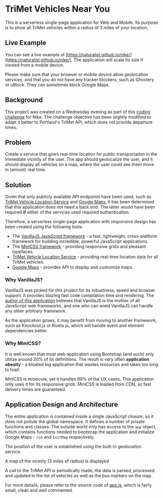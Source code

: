 # TriMet Vehicles Near You

This is a serverless single-page application for Web and Mobile. Its purpose is to show all TriMet vehicles within a radius of 3 miles of your location.

## Live Example

You can see a live example at [https://naturalist.github.io/nike/](https://naturalist.github.io/nike/). The application will scale its size if viewed from a mobile device. 

Please make sure that your browser or mobile device allow geolocation services, and that you do not have any tracker blockers, such as Ghostery or uBlock. They can sometimes block Google Maps.

## Background

This project was created on a Wednesday evening as part of this [coding challenge](https://github.com/uber/coding-challenge-tools) for Nike. The challenge objective has been slightly modified to adapt it better to Portland's TriMet API, which does not provide departure times.

## Problem

Create a service that gives real-time location for public transportation in the immediate vicinity of the user. The app should geolocalize the user, and it should display all vehicles on a map, where the user could see them move in (almost) real time.

## Solution

Given that only publicly available API endpoints have been used, such as [TriMet Vehicle Location Service](https://developer.trimet.org/ws_docs/vehicle_locations_ws.shtml) and [Google Maps](https://maps.google.com), it has been determined that this application does not need a back end. The latter would have been required **if** either of the services used required authentication.

Therefore, a serverless single-page application with responsive design has been created using the following tools:

* The [VanillaJS JavaScript framework](http://vanilla-js.com) - a fast, lightweight, cross-platform framework
for building incredible, powerful JavaScript applications.
* The [MiniCSS framework](https://minicss.org/index) - providing responsive grids and pleasant typefaces. 
* [TriMet Vehicle Location Service](https://developer.trimet.org/ws_docs/vehicle_locations_ws.shtml) - providing real-time location data for all TriMet vehicles.
* [Google Maps](https://maps.google.com) - provides API to display and customize maps.

### Why VanillaJS?

VanillaJS was picked for this project for its robustness, speed and browser support. It provides blazing fast code compilation time and rendering. The [author of this application](https://github.com/naturalist) believes that VanillaJS is the mother of all JavaScript web frameworks, and one who can wield VanillaJS can handle any other arbitrary framework.

As the application grows, it may benefit from moving to another framework, such as Knockout.js or Rivets.js, which will handle event and element dependencies better.

### Why MiniCSS?

It is well known that most web application using Bootstrap (and such) only utilize around 20% of its definitions. The result is very often **application obesity** - a bloated big application that wastes resources and takes too long to load.

MiniCSS is miniscule, yet it handles 99% of the UX cases. This application only uses it for its responsive grids. MiniCSS is loaded from CDN, so fast delivery times are guaranteed.

## Application Design and Architecture

The entire application is contained inside a single JavaScript closure, so it does not pollute the global namespace. It defines a number of private functions and classes. The outside world only has access to the `app` object, which contains functions needed to bootstrap the application and initialize Google Maps - `run` and `initMap` respectively. 

The position of the user is established using the built-in geolocation service.

A map of the vicinity (3 miles of radius) is displayed

A call to the TriMet API is periodically made, the data is parsed, processed and updated in the list of vehicles as well as the bus markers on the map.

For more details, please refer to the source code of [app.js](https://github.com/naturalist/nike-challenge-node/blob/master/js/app.js), which is fairly small, clean and well commented.
